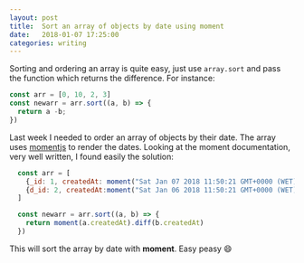 ```yaml
---
layout: post
title:  Sort an array of objects by date using moment
date:   2018-01-07 17:25:00
categories: writing
---
```


Sorting and ordering an array is quite easy, just use ```array.sort``` and pass the function which returns the difference. For instance:

  ```javascript
  const arr = [0, 10, 2, 3]
  const newarr = arr.sort((a, b) => {
    return a -b;   
  })
  ```

  Last week I needed to order an array of objects by their date. The array uses [momentjs](http://momentjs.com) to render the dates. Looking at the moment documentation, very well written, I found easily the solution:

  ```javascript
    const arr = [
      {_id: 1, createdAt: moment("Sat Jan 07 2018 11:50:21 GMT+0000 (WET)")},
      {d_id: 2, createdAt:moment("Sat Jan 06 2018 11:50:21 GMT+0000 (WET)")}
    ]

    const newarr = arr.sort((a, b) => {
      return moment(a.createdAt).diff(b.createdAt)
    })
  ```

  This will sort the array by date with **moment**. Easy peasy :smile:
